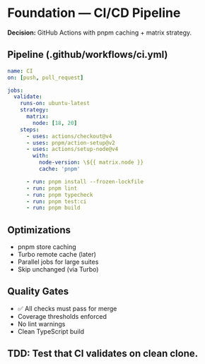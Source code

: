 # Foundation — CI/CD Pipeline

**Decision:** GitHub Actions with pnpm caching + matrix strategy.

## Pipeline (.github/workflows/ci.yml)
```yaml
name: CI
on: [push, pull_request]

jobs:
  validate:
    runs-on: ubuntu-latest
    strategy:
      matrix:
        node: [18, 20]
    steps:
      - uses: actions/checkout@v4
      - uses: pnpm/action-setup@v2
      - uses: actions/setup-node@v4
        with:
          node-version: \${{ matrix.node }}
          cache: 'pnpm'

      - run: pnpm install --frozen-lockfile
      - run: pnpm lint
      - run: pnpm typecheck
      - run: pnpm test:ci
      - run: pnpm build
```

## Optimizations
- pnpm store caching
- Turbo remote cache (later)
- Parallel jobs for large suites
- Skip unchanged (via Turbo)

## Quality Gates
- ✅ All checks must pass for merge
- Coverage thresholds enforced
- No lint warnings
- Clean TypeScript build

## TDD: Test that CI validates on clean clone.